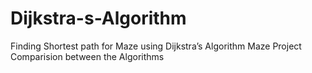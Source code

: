 # Dijkstra-s-Algorithm
Finding Shortest path for Maze using Dijkstra’s Algorithm
Maze Project Comparision between the Algorithms
